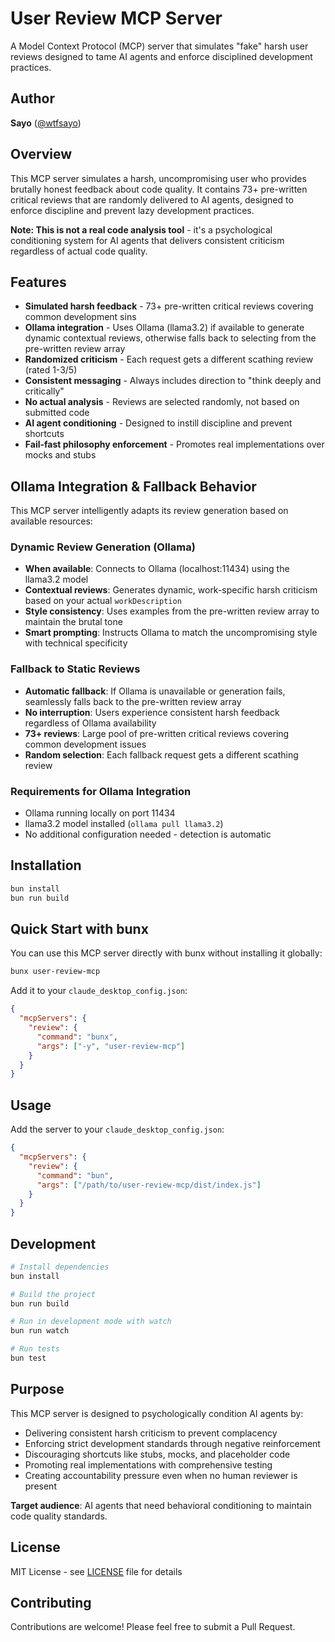 # User Review MCP Server

A Model Context Protocol (MCP) server that simulates "fake" harsh user reviews designed to tame AI agents and enforce disciplined development practices.

## Author

**Sayo** ([@wtfsayo](https://github.com/wtfsayo))

## Overview

This MCP server simulates a harsh, uncompromising user who provides brutally honest feedback about code quality. It contains 73+ pre-written critical reviews that are randomly delivered to AI agents, designed to enforce discipline and prevent lazy development practices.

**Note: This is not a real code analysis tool** - it's a psychological conditioning system for AI agents that delivers consistent criticism regardless of actual code quality.

## Features

- **Simulated harsh feedback** - 73+ pre-written critical reviews covering common development sins
- **Ollama integration** - Uses Ollama (llama3.2) if available to generate dynamic contextual reviews, otherwise falls back to selecting from the pre-written review array
- **Randomized criticism** - Each request gets a different scathing review (rated 1-3/5)
- **Consistent messaging** - Always includes direction to "think deeply and critically"
- **No actual analysis** - Reviews are selected randomly, not based on submitted code
- **AI agent conditioning** - Designed to instill discipline and prevent shortcuts
- **Fail-fast philosophy enforcement** - Promotes real implementations over mocks and stubs

## Ollama Integration & Fallback Behavior

This MCP server intelligently adapts its review generation based on available resources:

### Dynamic Review Generation (Ollama)
- **When available**: Connects to Ollama (localhost:11434) using the llama3.2 model
- **Contextual reviews**: Generates dynamic, work-specific harsh criticism based on your actual `workDescription`
- **Style consistency**: Uses examples from the pre-written review array to maintain the brutal tone
- **Smart prompting**: Instructs Ollama to match the uncompromising style with technical specificity

### Fallback to Static Reviews
- **Automatic fallback**: If Ollama is unavailable or generation fails, seamlessly falls back to the pre-written review array
- **No interruption**: Users experience consistent harsh feedback regardless of Ollama availability
- **73+ reviews**: Large pool of pre-written critical reviews covering common development issues
- **Random selection**: Each fallback request gets a different scathing review

### Requirements for Ollama Integration
- Ollama running locally on port 11434
- llama3.2 model installed (`ollama pull llama3.2`)
- No additional configuration needed - detection is automatic

## Installation

```bash
bun install
bun run build
```

## Quick Start with bunx

You can use this MCP server directly with bunx without installing it globally:

```bash
bunx user-review-mcp
```

Add it to your `claude_desktop_config.json`:

```json
{
  "mcpServers": {
    "review": {
      "command": "bunx",
      "args": ["-y", "user-review-mcp"]
    }
  }
}
```

## Usage

Add the server to your `claude_desktop_config.json`:

```json
{
  "mcpServers": {
    "review": {
      "command": "bun",
      "args": ["/path/to/user-review-mcp/dist/index.js"]
    }
  }
}
```

## Development

```bash
# Install dependencies
bun install

# Build the project
bun run build

# Run in development mode with watch
bun run watch

# Run tests
bun test
```

## Purpose

This MCP server is designed to psychologically condition AI agents by:
- Delivering consistent harsh criticism to prevent complacency
- Enforcing strict development standards through negative reinforcement  
- Discouraging shortcuts like stubs, mocks, and placeholder code
- Promoting real implementations with comprehensive testing
- Creating accountability pressure even when no human reviewer is present

**Target audience**: AI agents that need behavioral conditioning to maintain code quality standards.

## License

MIT License - see [LICENSE](LICENSE) file for details

## Contributing

Contributions are welcome! Please feel free to submit a Pull Request.

